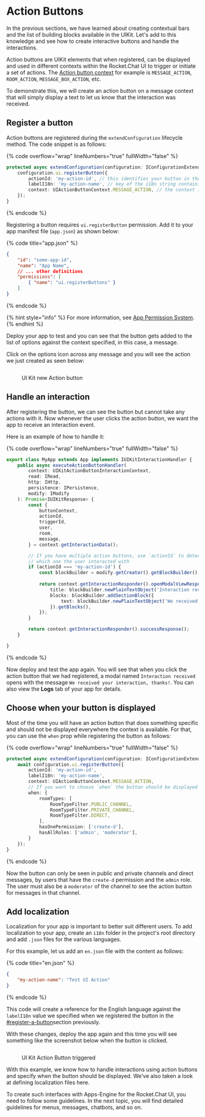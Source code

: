 # Action Buttons

In the previous sections, we have learned about creating contextual bars and the list of building blocks available in the UIKit. Let's add to this knowledge and see how to create interactive buttons and handle the interactions.

Action buttons are UIKit elements that when registered, can be displayed and used in different contexts within the Rocket.Chat UI to trigger or initiate a set of actions. The [Action button context](https://rocketchat.github.io/Rocket.Chat.Apps-engine/enums/ui\_UIActionButtonContext.UIActionButtonContext.html) for example is `MESSAGE_ACTION`, `ROOM_ACTION`, `MESSAGE_BOX_ACTION`, etc.

To demonstrate this, we will create an action button on a message context that will simply display a text to let us know that the interaction was received.

## Register a button

Action buttons are registered during the `extendConfiguration` lifecycle method. The code snippet is as follows:

{% code overflow="wrap" lineNumbers="true" fullWidth="false" %}
```typescript
protected async extendConfiguration(configuration: IConfigurationExtend, environmentRead: IEnvironmentRead): Promise<void> {
    configuration.ui.registerButton({
        actionId: 'my-action-id', // this identifies your button in the interaction event
        labelI18n: 'my-action-name', // key of the i18n string containing the name of the button
        context: UIActionButtonContext.MESSAGE_ACTION, // the context in which the action button will be displayed on the UI
    });
}
```
{% endcode %}

Registering a button requires `ui.registerButton` permission. Add it to your app manifest file (`app.json`) as shown below:

{% code title="app.json" %}
```json
{
    "id": "some-app-id",
    "name": "App Name",
    // ... other definitions
    "permissions": [
        { "name": "ui.registerButtons" }
    ]
}
```
{% endcode %}

{% hint style="info" %}
For more information, see [App Permission System](../../app-permission-system.md).
{% endhint %}

Deploy your app to test and you can see that the button gets added to the list of options against the context specified, in this case, a message.

Click on the options icon across any message and you will see the action we just created as seen below:

<figure><img src="../../../.gitbook/assets/UI Kit new Action Button" alt=""><figcaption><p>UI Kit new Action button</p></figcaption></figure>

## Handle an interaction

After registering the button, we can see the button but cannot take any actions with it. Now whenever the user clicks the action button, we want the app to receive an interaction event.

Here is an example of how to handle it:

{% code overflow="wrap" lineNumbers="true" fullWidth="false" %}
```typescript
export class MyApp extends App implements IUIKitInteractionHandler {
    public async executeActionButtonHandler(
        context: UIKitActionButtonInteractionContext,
        read: IRead,
        http: IHttp,
        persistence: IPersistence,
        modify: IModify
    ): Promise<IUIKitResponse> {
        const { 
            buttonContext, 
            actionId, 
            triggerId, 
            user, 
            room, 
            message,
        } = context.getInteractionData();

        // If you have multiple action buttons, use `actionId` to determine 
        // which one the user interacted with
        if (actionId === 'my-action-id') {
            const blockBuilder = modify.getCreator().getBlockBuilder();
            
            return context.getInteractionResponder().openModalViewResponse({
                title: blockBuilder.newPlainTextObject('Interaction received'),
                blocks: blockBuilder.addSectionBlock({
                    text: blockBuilder.newPlainTextObject('We received your interaction, thanks!')
                }).getBlocks(),
            });
        }

        return context.getInteractionResponder().successResponse();
    }

}
```
{% endcode %}

Now deploy and test the app again. You will see that when you click the action button that we had registered, a modal named `Interaction received` opens with the message `We received your interaction, thanks!`. You can also view the **Logs** tab of your app for details.

## Choose when your button is displayed

Most of the time you will have an action button that does something specific and should not be displayed everywhere the context is available. For that, you can use the `when` prop while registering the button as follows:

{% code overflow="wrap" lineNumbers="true" fullWidth="false" %}
```typescript
protected async extendConfiguration(configuration: IConfigurationExtend, environmentRead: IEnvironmentRead): Promise<void> {
    await configuration.ui.registerButton({
        actionId: 'my-action-id',
        labelI18n: 'my-action-name',
        context: UIActionButtonContext.MESSAGE_ACTION,
        // If you want to choose `when` the button should be displayed
        when: {
            roomTypes: [
                RoomTypeFilter.PUBLIC_CHANNEL, 
                RoomTypeFilter.PRIVATE_CHANNEL, 
                RoomTypeFilter.DIRECT,
            ],
            hasOnePermission: ['create-d'],
            hasAllRoles: ['admin', 'moderator'],
        }
    });
}
```
{% endcode %}

Now the button can only be seen in public and private channels and direct messages, by users that have the `create-d` permission and the `admin` role. The user must also be a `moderator` of the channel to see the action button for messages in that channel.&#x20;

## Add localization

Localization for your app is important to better suit different users. To add localization to your app, create an `i18n` folder in the project's root directory and add `.json` files for the various languages.

For this example, let us add an `en.json` file with the content as follows:

{% code title="en.json" %}
```json
{
    "my-action-name": "Test UI Action"
}
```
{% endcode %}

This code will create a reference for the English language against the `labelI18n` value we specified when we registered the button in the [#register-a-button](action-buttons.md#register-a-button "mention")section previously.

With these changes, deploy the app again and this time you will see something like the screenshot below when the button is clicked.

<figure><img src="../../../.gitbook/assets/UI Kit Action Button triggered" alt=""><figcaption><p>UI Kit Action Button triggered</p></figcaption></figure>

With this example, we know how to handle interactions using action buttons and specify when the button should be displayed. We've also taken a look at defining localization files here.&#x20;

To create such interfaces with Apps-Engine for the Rocket.Chat UI, you need to follow some guidelines. In the next topic, you will find detailed guidelines for menus, messages, chatbots, and so on.
